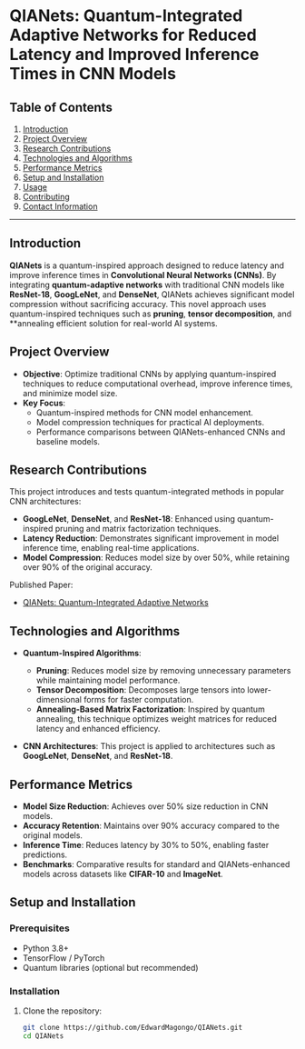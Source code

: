 # QIANets: Quantum-Integrated Adaptive Networks for Reduced Latency and Improved Inference Times in CNN Models

## Table of Contents
1. [Introduction](#introduction)
2. [Project Overview](#project-overview)
3. [Research Contributions](#research-contributions)
4. [Technologies and Algorithms](#technologies-and-algorithms)
5. [Performance Metrics](#performance-metrics)
6. [Setup and Installation](#setup-and-installation)
7. [Usage](#usage)
8. [Contributing](#contributing)
9. [Contact Information](#contact-information)

---

## Introduction
**QIANets** is a quantum-inspired approach designed to reduce latency and improve inference times in **Convolutional Neural Networks (CNNs)**. By integrating **quantum-adaptive networks** with traditional CNN models like **ResNet-18**, **GoogLeNet**, and **DenseNet**, QIANets achieves significant model compression without sacrificing accuracy. This novel approach uses quantum-inspired techniques such as **pruning**, **tensor decomposition**, and **annealing efficient solution for real-world AI systems.

## Project Overview
- **Objective**: Optimize traditional CNNs by applying quantum-inspired techniques to reduce computational overhead, improve inference times, and minimize model size.
- **Key Focus**:
  - Quantum-inspired methods for CNN model enhancement.
  - Model compression techniques for practical AI deployments.
  - Performance comparisons between QIANets-enhanced CNNs and baseline models.

## Research Contributions
This project introduces and tests quantum-integrated methods in popular CNN architectures:
- **GoogLeNet**, **DenseNet**, and **ResNet-18**: Enhanced using quantum-inspired pruning and matrix factorization techniques.
- **Latency Reduction**: Demonstrates significant improvement in model inference time, enabling real-time applications.
- **Model Compression**: Reduces model size by over 50%, while retaining over 90% of the original accuracy.

Published Paper:
- [QIANets: Quantum-Integrated Adaptive Networks](https://arxiv.org/pdf/2410.10318v1)

## Technologies and Algorithms
- **Quantum-Inspired Algorithms**:
  - **Pruning**: Reduces model size by removing unnecessary parameters while maintaining model performance.
  - **Tensor Decomposition**: Decomposes large tensors into lower-dimensional forms for faster computation.
  - **Annealing-Based Matrix Factorization**: Inspired by quantum annealing, this technique optimizes weight matrices for reduced latency and enhanced efficiency.
  
- **CNN Architectures**: This project is applied to architectures such as **GoogLeNet**, **DenseNet**, and **ResNet-18**.

## Performance Metrics
- **Model Size Reduction**: Achieves over 50% size reduction in CNN models.
- **Accuracy Retention**: Maintains over 90% accuracy compared to the original models.
- **Inference Time**: Reduces latency by 30% to 50%, enabling faster predictions.
- **Benchmarks**: Comparative results for standard and QIANets-enhanced models across datasets like **CIFAR-10** and **ImageNet**.

## Setup and Installation

### Prerequisites
- Python 3.8+
- TensorFlow / PyTorch
- Quantum libraries (optional but recommended)

### Installation
1. Clone the repository:
   ```bash
   git clone https://github.com/EdwardMagongo/QIANets.git
   cd QIANets
